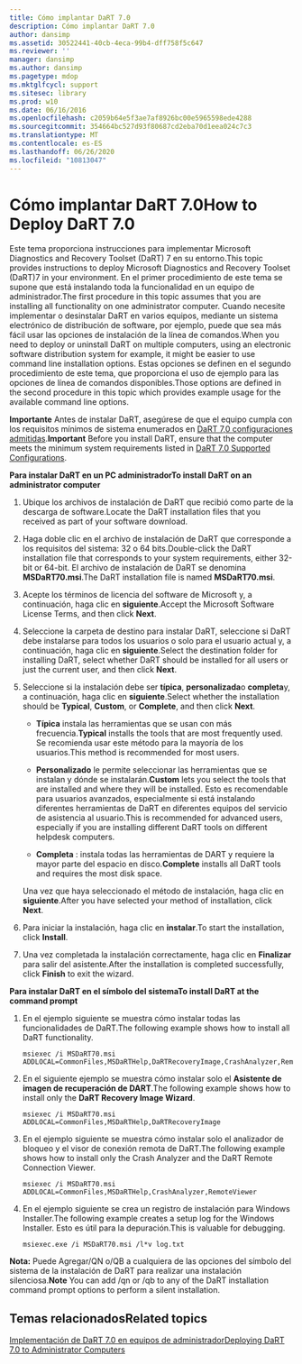 ```yaml
---
title: Cómo implantar DaRT 7.0
description: Cómo implantar DaRT 7.0
author: dansimp
ms.assetid: 30522441-40cb-4eca-99b4-dff758f5c647
ms.reviewer: ''
manager: dansimp
ms.author: dansimp
ms.pagetype: mdop
ms.mktglfcycl: support
ms.sitesec: library
ms.prod: w10
ms.date: 06/16/2016
ms.openlocfilehash: c2059b64e5f3ae7af8926bc00e5965598ede4288
ms.sourcegitcommit: 354664bc527d93f80687cd2eba70d1eea024c7c3
ms.translationtype: MT
ms.contentlocale: es-ES
ms.lasthandoff: 06/26/2020
ms.locfileid: "10813047"
---
```

# <span data-ttu-id="f3fbf-103">Cómo implantar DaRT 7.0</span><span class="sxs-lookup"><span data-stu-id="f3fbf-103">How to Deploy DaRT 7.0</span></span>


<span data-ttu-id="f3fbf-104">Este tema proporciona instrucciones para implementar Microsoft Diagnostics and Recovery Toolset (DaRT) 7 en su entorno.</span><span class="sxs-lookup"><span data-stu-id="f3fbf-104">This topic provides instructions to deploy Microsoft Diagnostics and Recovery Toolset (DaRT)7 in your environment.</span></span> <span data-ttu-id="f3fbf-105">En el primer procedimiento de este tema se supone que está instalando toda la funcionalidad en un equipo de administrador.</span><span class="sxs-lookup"><span data-stu-id="f3fbf-105">The first procedure in this topic assumes that you are installing all functionality on one administrator computer.</span></span> <span data-ttu-id="f3fbf-106">Cuando necesite implementar o desinstalar DaRT en varios equipos, mediante un sistema electrónico de distribución de software, por ejemplo, puede que sea más fácil usar las opciones de instalación de la línea de comandos.</span><span class="sxs-lookup"><span data-stu-id="f3fbf-106">When you need to deploy or uninstall DaRT on multiple computers, using an electronic software distribution system for example, it might be easier to use command line installation options.</span></span> <span data-ttu-id="f3fbf-107">Estas opciones se definen en el segundo procedimiento de este tema, que proporciona el uso de ejemplo para las opciones de línea de comandos disponibles.</span><span class="sxs-lookup"><span data-stu-id="f3fbf-107">Those options are defined in the second procedure in this topic which provides example usage for the available command line options.</span></span>

<span data-ttu-id="f3fbf-108">**Importante**  Antes de instalar DaRT, asegúrese de que el equipo cumpla con los requisitos mínimos de sistema enumerados en [DaRT 7,0 configuraciones admitidas](dart-70-supported-configurations-dart-7.md).</span><span class="sxs-lookup"><span data-stu-id="f3fbf-108">**Important** Before you install DaRT, ensure that the computer meets the minimum system requirements listed in [DaRT 7.0 Supported Configurations](dart-70-supported-configurations-dart-7.md).</span></span>

 

**<span data-ttu-id="f3fbf-109">Para instalar DaRT en un PC administrador</span><span class="sxs-lookup"><span data-stu-id="f3fbf-109">To install DaRT on an administrator computer</span></span>**

1.  <span data-ttu-id="f3fbf-110">Ubique los archivos de instalación de DaRT que recibió como parte de la descarga de software.</span><span class="sxs-lookup"><span data-stu-id="f3fbf-110">Locate the DaRT installation files that you received as part of your software download.</span></span>

2.  <span data-ttu-id="f3fbf-111">Haga doble clic en el archivo de instalación de DaRT que corresponde a los requisitos del sistema: 32 o 64 bits.</span><span class="sxs-lookup"><span data-stu-id="f3fbf-111">Double-click the DaRT installation file that corresponds to your system requirements, either 32-bit or 64-bit.</span></span> <span data-ttu-id="f3fbf-112">El archivo de instalación de DaRT se denomina **MSDaRT70.msi**.</span><span class="sxs-lookup"><span data-stu-id="f3fbf-112">The DaRT installation file is named **MSDaRT70.msi**.</span></span>

3.  <span data-ttu-id="f3fbf-113">Acepte los términos de licencia del software de Microsoft y, a continuación, haga clic en **siguiente**.</span><span class="sxs-lookup"><span data-stu-id="f3fbf-113">Accept the Microsoft Software License Terms, and then click **Next**.</span></span>

4.  <span data-ttu-id="f3fbf-114">Seleccione la carpeta de destino para instalar DaRT, seleccione si DaRT debe instalarse para todos los usuarios o solo para el usuario actual y, a continuación, haga clic en **siguiente**.</span><span class="sxs-lookup"><span data-stu-id="f3fbf-114">Select the destination folder for installing DaRT, select whether DaRT should be installed for all users or just the current user, and then click **Next**.</span></span>

5.  <span data-ttu-id="f3fbf-115">Seleccione si la instalación debe ser **típica**, **personalizada**o **completa**y, a continuación, haga clic en **siguiente**.</span><span class="sxs-lookup"><span data-stu-id="f3fbf-115">Select whether the installation should be **Typical**, **Custom**, or **Complete**, and then click **Next**.</span></span>

    -   <span data-ttu-id="f3fbf-116">**Típica** instala las herramientas que se usan con más frecuencia.</span><span class="sxs-lookup"><span data-stu-id="f3fbf-116">**Typical** installs the tools that are most frequently used.</span></span> <span data-ttu-id="f3fbf-117">Se recomienda usar este método para la mayoría de los usuarios.</span><span class="sxs-lookup"><span data-stu-id="f3fbf-117">This method is recommended for most users.</span></span>

    -   <span data-ttu-id="f3fbf-118">**Personalizado** le permite seleccionar las herramientas que se instalan y dónde se instalarán.</span><span class="sxs-lookup"><span data-stu-id="f3fbf-118">**Custom** lets you select the tools that are installed and where they will be installed.</span></span> <span data-ttu-id="f3fbf-119">Esto es recomendable para usuarios avanzados, especialmente si está instalando diferentes herramientas de DaRT en diferentes equipos del servicio de asistencia al usuario.</span><span class="sxs-lookup"><span data-stu-id="f3fbf-119">This is recommended for advanced users, especially if you are installing different DaRT tools on different helpdesk computers.</span></span>

    -   <span data-ttu-id="f3fbf-120">**Completa** : instala todas las herramientas de DART y requiere la mayor parte del espacio en disco.</span><span class="sxs-lookup"><span data-stu-id="f3fbf-120">**Complete** installs all DaRT tools and requires the most disk space.</span></span>

    <span data-ttu-id="f3fbf-121">Una vez que haya seleccionado el método de instalación, haga clic en **siguiente**.</span><span class="sxs-lookup"><span data-stu-id="f3fbf-121">After you have selected your method of installation, click **Next**.</span></span>

6.  <span data-ttu-id="f3fbf-122">Para iniciar la instalación, haga clic en **instalar**.</span><span class="sxs-lookup"><span data-stu-id="f3fbf-122">To start the installation, click **Install**.</span></span>

7.  <span data-ttu-id="f3fbf-123">Una vez completada la instalación correctamente, haga clic en **Finalizar** para salir del asistente.</span><span class="sxs-lookup"><span data-stu-id="f3fbf-123">After the installation is completed successfully, click **Finish** to exit the wizard.</span></span>

**<span data-ttu-id="f3fbf-124">Para instalar DaRT en el símbolo del sistema</span><span class="sxs-lookup"><span data-stu-id="f3fbf-124">To install DaRT at the command prompt</span></span>**

1.  <span data-ttu-id="f3fbf-125">En el ejemplo siguiente se muestra cómo instalar todas las funcionalidades de DaRT.</span><span class="sxs-lookup"><span data-stu-id="f3fbf-125">The following example shows how to install all DaRT functionality.</span></span>

    ``` syntax
    msiexec /i MSDaRT70.msi ADDLOCAL=CommonFiles,MSDaRTHelp,DaRTRecoveryImage,CrashAnalyzer,RemoteViewer 
    ```

2.  <span data-ttu-id="f3fbf-126">En el siguiente ejemplo se muestra cómo instalar solo el **Asistente de imagen de recuperación de DART**.</span><span class="sxs-lookup"><span data-stu-id="f3fbf-126">The following example shows how to install only the **DaRT Recovery Image Wizard**.</span></span>

    ``` syntax
    msiexec /i MSDaRT70.msi ADDLOCAL=CommonFiles,MSDaRTHelp,DaRTRecoveryImage
    ```

3.  <span data-ttu-id="f3fbf-127">En el ejemplo siguiente se muestra cómo instalar solo el analizador de bloqueo y el visor de conexión remota de DaRT.</span><span class="sxs-lookup"><span data-stu-id="f3fbf-127">The following example shows how to install only the Crash Analyzer and the DaRT Remote Connection Viewer.</span></span>

    ``` syntax
    msiexec /i MSDaRT70.msi ADDLOCAL=CommonFiles,MSDaRTHelp,CrashAnalyzer,RemoteViewer 
    ```

4.  <span data-ttu-id="f3fbf-128">En el ejemplo siguiente se crea un registro de instalación para Windows Installer.</span><span class="sxs-lookup"><span data-stu-id="f3fbf-128">The following example creates a setup log for the Windows Installer.</span></span> <span data-ttu-id="f3fbf-129">Esto es útil para la depuración.</span><span class="sxs-lookup"><span data-stu-id="f3fbf-129">This is valuable for debugging.</span></span>

    ``` syntax
    msiexec.exe /i MSDaRT70.msi /l*v log.txt 
    ```

<span data-ttu-id="f3fbf-130">**Nota:**  Puede Agregar/QN o/QB a cualquiera de las opciones del símbolo del sistema de la instalación de DaRT para realizar una instalación silenciosa.</span><span class="sxs-lookup"><span data-stu-id="f3fbf-130">**Note** You can add /qn or /qb to any of the DaRT installation command prompt options to perform a silent installation.</span></span>

 

## <span data-ttu-id="f3fbf-131">Temas relacionados</span><span class="sxs-lookup"><span data-stu-id="f3fbf-131">Related topics</span></span>


[<span data-ttu-id="f3fbf-132">Implementación de DaRT 7.0 en equipos de administrador</span><span class="sxs-lookup"><span data-stu-id="f3fbf-132">Deploying DaRT 7.0 to Administrator Computers</span></span>](deploying-dart-70-to-administrator-computers-dart-7.md)

 

 





